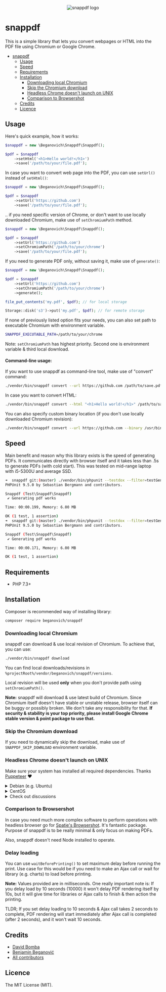 <p align="center">
    <img src="https://raw.githubusercontent.com/beganovich/snappdf/master/cover.png" alt="snappdf logo">
</p>

# snappdf

This is a simple library that lets you convert webpages or HTML into the PDF file using Chromium or Google Chrome.

- [snappdf](#snappdf)
    * [Usage](#usage)
    * [Speed](#speed)
    * [Requirements](#requirements)
    * [Installation](#installation)
        + [Downloading local Chromium](#downloading-local-chromium)
        + [Skip the Chromium download](#skip-the-chromium-download)
        + [Headless Chrome doesn't launch on UNIX](#headless-chrome-doesnt-launch-on-unix)
        + [Comparison to Browsershot](#comparison-to-browsershot)
    * [Credits](#credits)
    * [Licence](#licence)

## Usage

Here's quick example, how it works:

```php
$snappdf = new \Beganovich\Snappdf\Snappdf();

$pdf = $snappdf
    ->setHtml('<h1>Hello world!</h1>')
    ->save('/path/to/your/file.pdf');
```

In case you want to convert web page into the PDF, you can use `setUrl()` instead of `setHtml()`:

```php
$snappdf = new \Beganovich\Snappdf\Snappdf();

$pdf = $snappdf
    ->setUrl('https://github.com')
    ->save('/path/to/your/file.pdf');
```

.. if you need specific version of Chrome, or don't want to use locally downloaded Chromium, make use
of `setChromiumPath` method.

```php
$snappdf = new \Beganovich\Snappdf\Snappdf();

$pdf = $snappdf
    ->setUrl('https://github.com')
    ->setChromiumPath('/path/to/your/chrome')
    ->save('/path/to/your/file.pdf');
```

If you need to generate PDF only, without saving it, make use of `generate()`:

```php
$snappdf = new \Beganovich\Snappdf\Snappdf();

$pdf = $snappdf
    ->setUrl('https://github.com')
    ->setChromiumPath('/path/to/your/chrome')
    ->generate();

file_put_contents('my.pdf', $pdf); // for local storage

Storage::disk('s3')->put('my.pdf', $pdf); // for remote storage
```

If none of previously listed option fits your needs, you can also set path to executable Chromium with environment
variable.

```bash
SNAPPDF_EXECUTABLE_PATH=/path/to/your/chrome
```

Note: `setChromiumPath` has highest priority. Second one is environment variable & third local download.

#### Command-line usage:

If you want to use snappdf as command-line tool, make use of "convert" command:

```bash
./vendor/bin/snappdf convert --url https://github.com /path/to/save.pdf
```

In case you want to convert HTML:

```bash
./vendor/bin/snappdf convert --html "<h1>Hello world!</h1>" /path/to/save.pdf
```

You can also specify custom binary location (if you don't use locally downloaded Chromium revision):

```bash
./vendor/bin/snappdf convert --url https://github.com --binary /usr/bin/google-chrome /path/to/save.pdf
```

## Speed

Main benefit and reason why this library exists is the speed of generating PDFs. It communicates directly with browser
itself and it takes less than .5s to generate PDFs (with cold start). This was tested on mid-range laptop with i5-5300U
and average SSD.

```bash
➜  snappdf git:(master) ./vendor/bin/phpunit --testdox --filter=testGeneratingPdfWorks
PHPUnit 9.5.0 by Sebastian Bergmann and contributors.

Snappdf (Test\Snappdf\Snappdf)
 ✔ Generating pdf works

Time: 00:00.199, Memory: 6.00 MB

OK (1 test, 1 assertion)
➜  snappdf git:(master) ./vendor/bin/phpunit --testdox --filter=testGeneratingPdfWorks
PHPUnit 9.5.0 by Sebastian Bergmann and contributors.

Snappdf (Test\Snappdf\Snappdf)
 ✔ Generating pdf works

Time: 00:00.171, Memory: 6.00 MB

OK (1 test, 1 assertion)
```

## Requirements

- PHP 7.3+

## Installation

Composer is recommended way of installing library:

```bash
composer require beganovich/snappdf
```

### Downloading local Chromium

snappdf can download & use local revision of Chromium. To achieve that, you can use:

```bash
./vendor/bin/snappdf download
```

You can find local downloads/revisions in `%projectRoot%/vendor/beganovich/snappdf/versions`.

Local revision will be used **only** when you don't provide path using `setChromiumPath()`.

**Note:** snappdf will download & use latest build of Chromium. Since Chromium itself doesn't have stable or unstable
release, browser itself can be buggy or possibly broken. We don't take any responsibility for that. **If security &
stability is your top priority, please install Google Chrome stable version & point package to use that.**

### Skip the Chromium download

If you need to dynamically skip the download, make use of `SNAPPDF_SKIP_DOWNLOAD` environment variable.

### Headless Chrome doesn't launch on UNIX

Make sure your system has installed all required dependencies.
Thanks [Puppeteer](https://github.com/puppeteer/puppeteer/blob/main/docs/troubleshooting.md#chrome-headless-doesnt-launch-on-unix)
❤

<details>
<summary>Debian (e.g. Ubuntu)</summary>

```
ca-certificates
fonts-liberation
libappindicator3-1
libasound2
libatk-bridge2.0-0
libatk1.0-0
libc6
libcairo2
libcups2
libdbus-1-3
libexpat1
libfontconfig1
libgbm1
libgcc1
libglib2.0-0
libgtk-3-0
libnspr4
libnss3
libpango-1.0-0
libpangocairo-1.0-0
libstdc++6
libx11-6
libx11-xcb1
libxcb1
libxcomposite1
libxcursor1
libxdamage1
libxext6
libxfixes3
libxi6
libxrandr2
libxrender1
libxss1
libxtst6
lsb-release
wget
xdg-utils
```

</details>

<details>
<summary>CentOS</summary>

```
alsa-lib.x86_64
atk.x86_64
cups-libs.x86_64
gtk3.x86_64
ipa-gothic-fonts
libXcomposite.x86_64
libXcursor.x86_64
libXdamage.x86_64
libXext.x86_64
libXi.x86_64
libXrandr.x86_64
libXScrnSaver.x86_64
libXtst.x86_64
pango.x86_64
xorg-x11-fonts-100dpi
xorg-x11-fonts-75dpi
xorg-x11-fonts-cyrillic
xorg-x11-fonts-misc
xorg-x11-fonts-Type1
xorg-x11-utils
```

After installing dependencies you need to update nss library using this command

```
yum update nss -y
```

</details>

<details>
  <summary>Check out discussions</summary>

- [#290](https://github.com/puppeteer/puppeteer/issues/290) - Debian troubleshooting <br/>
- [#391](https://github.com/puppeteer/puppeteer/issues/391) - CentOS troubleshooting <br/>
- [#379](https://github.com/puppeteer/puppeteer/issues/379) - Alpine troubleshooting <br/>

</details>

### Comparison to Browsershot

In case you need much more complex software to perform operations with headless browser go
for [Spatie's Browsershot](https://github.com/spatie/browsershot). It's fantastic package. Purpose of snappdf is to be
really minimal & only focus on making PDFs.

Also, snappdf doesn't need Node installed to operate.

### Delay loading

You can use `waitBeforePrinting()` to set maximum delay before running the print. Use case for this would be if you need to
make an Ajax call or wait for library (e.g. charts) to load before printing.

**Note:**
Values provided are in milliseconds. One really important note is: If you delay load by 10 seconds (10000) it won't
delay PDF rendering itself by 10s, but it will give time for libraries or Ajax calls to finish & then action the
printing.

TLDR; If you set delay loading to 10 seconds & Ajax call takes 2 seconds to complete, PDF rendering will start
immediately after Ajax call is completed (after 2 seconds), and it won't wait 10 seconds.

## Credits

- [David Bomba](https://github.com/turbo124)
- [Benjamin Beganović](https://github.com/beganovich)
- [All contributors](https://github.com/beganovich/snappdf/contributors)

## Licence

The MIT License (MIT).
